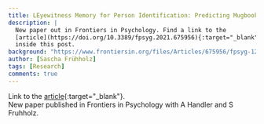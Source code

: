 ```yaml
---
title: LEyewitness Memory for Person Identification: Predicting Mugbook Recognition Accuracy According to Person Description Abilities and Subjective Confidence of Witnesses
description: |
  New paper out in Frontiers in Psychology. Find a link to the
  [article](https://doi.org/10.3389/fpsyg.2021.675956){:target="_blank"}
  inside this post.
background: "https://www.frontiersin.org/files/Articles/675956/fpsyg-12-675956-HTML/image_m/fpsyg-12-675956-g002.jpg"
author: [Sascha Frühholz]
tags: [Research]
comments: true
---
```


Link to the
[article](https://doi.org/10.3389/fpsyg.2021.675956){:target="_blank"}.
<br />
New paper published in Frontiers in Psychology with A Handler and S Fruhholz.
